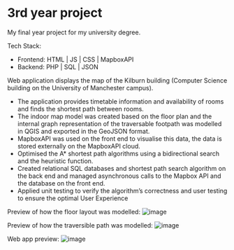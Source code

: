 # 3rd year project
 My final year project for my university degree.

 Tech Stack:
 - Frontend: HTML | JS | CSS | MapboxAPI
 - Backend: PHP | SQL | JSON
 
 Web application displays the map of the Kilburn building (Computer Science building on the University of Manchester campus). 
 
- The application provides timetable information and availability of rooms and finds the shortest path between rooms.
- The indoor map model was created based on the floor plan and the internal graph representation of the traversable footpath was modelled in QGIS and exported in the GeoJSON format.
- MapboxAPI was used on the front end to visualise this data, the data is stored externally on the MapboxAPI cloud.
- Optimised the A* shortest path algorithms using a bidirectional search and the heuristic function.
- Created relational SQL databases and shortest path search algorithm on the back end and managed asynchronous calls to the Mapbox API and the database on the front end.
- Applied unit testing to verify the algorithm’s correctness and user testing to ensure the optimal User Experience

Preview of how the floor layout was modelled:
![image](https://github.com/k11111t/3rd-year-project/assets/68909530/6029d309-72f7-47e3-b04a-40c2adb53b33)

Preview of how the traversible path was modelled:
![image](https://github.com/k11111t/3rd-year-project/assets/68909530/ea2c2474-80d3-473b-9f1c-c18c67d2deae)

Web app preview:
![image](https://github.com/k11111t/3rd-year-project/assets/68909530/f25e1ab5-e16d-48e2-9ddc-fd9c0fb8c10e)




